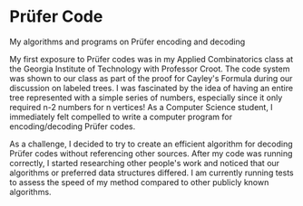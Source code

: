 # Prüfer Code
My algorithms and programs on Prüfer encoding and decoding

My first exposure to Prüfer codes was in my Applied Combinatorics class at the Georgia Institute of Technology with Professor Croot. The code system was shown to our class as part of the proof for Cayley's Formula during our discussion on labeled trees. I was fascinated by the idea of having an entire tree represented with a simple series of numbers, especially since it only required n-2 numbers for n vertices! As a Computer Science student, I immediately felt compelled to write a computer program for encoding/decoding Prüfer codes.

As a challenge, I decided to try to create an efficient algorithm for decoding Prüfer codes without referencing other sources. After my code was running correctly, I started researching other people's work and noticed that our algorithms or preferred data structures differed. I am currently running tests to assess the speed of my method compared to other publicly known algorithms.
